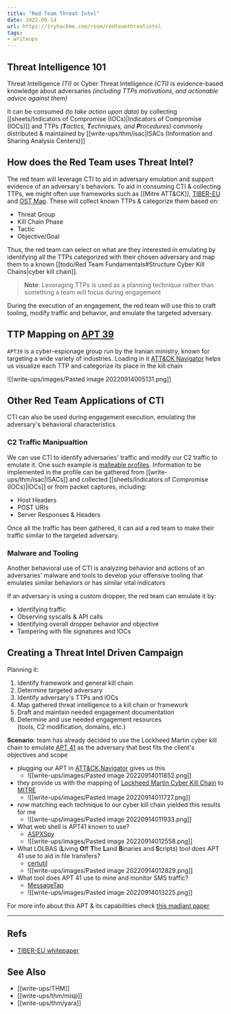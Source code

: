 ```yaml
---
title: "Red Team Threat Intel"
date: 2022-09-14
url: https://tryhackme.com/room/redteamthreatintel
tags:
- writeups
---
```


## Threat Intelligence 101
Threat Intelligence *(TI)* or Cyber Threat Intelligence *(CTI)* is evidence-based knowledge about adversaries *(including TTPs motivations, and actionable advice against them)*

It can be consumed *(to take action upon data)* by collecting [[sheets/Indicators of Compromise (IOCs)|Indicators of Compromise (IOCs)]] and TTPs *(**T**actics, **T**echniques, and **P**rocedures)* commonly distributed & maintained by [[write-ups/thm/isac|ISACs (Information and Sharing Analysis Centers)]]

## How does the Red Team uses Threat Intel?
The red team will leverage CTI to aid in adversary emulation and support evidence of an adversary's behaviors. To aid in consuming CTI & collecting TTPs, we might often use frameworks such as [[Mitre ATT&CK]], [TIBER-EU](https://www.crest-approved.org/membership/tiber-eu/) and [OST Map](https://www.intezer.com/ost-map/). These will collect known TTPs & categorize them based on:
- Threat Group
- Kill Chain Phase
- Tactic
- Objective/Goal

Thus, the red team can select on what are they interested in emulating by identifying all the TTPs categorized with their chosen adversary and map them to a known [[todo/Red Team Fundamentals#Structure Cyber Kill Chains|cyber kill chain]]. 

> **Note**: Leveraging TTPs is used as a planning technique rather than something a team will focus during engagement

During the execution of an engagement, the red team will use this to craft tooling, modify traffic and behavior, and emulate the targeted adversary.

## TTP Mapping on [APT 39](https://attack.mitre.org/groups/G0087/)
`APT39` is a cyber-espionage group run by the Iranian ministry, known for targeting a wide variety of industries. Loading in it [ATT&CK Navigator](https://mitre-attack.github.io/attack-navigator/) helps us visualize each TTP and categorize its place in the kill chain

![[write-ups/images/Pasted image 20220914005131.png]]

## Other Red Team Applications of CTI
CTI can also be used during engagement execution, emulating the adversary's behavioral characteristics

### C2 Traffic Manipualtion
We can use CTI to identify adversaries' traffic and modify our C2 traffic to emulate it. One such example is [malleable profiles](https://www.cobaltstrike.com/help-malleable-c2). Information to be implemented in the profile can be gathered from [[write-ups/thm/isac|ISACs]] and collected [[sheets/Indicators of Compromise (IOCs)|IOCs]] or from packet captures, including:
- Host Headers
- POST URIs
- Server Responses & Headers

Once all the traffic has been gathered, it can aid a red team to make their traffic similar to the targeted adversary.

### Malware and Tooling
Another behavioral use of CTI is analyzing behavior and actions of an adversaries' malware and tools to develop your offensive tooling that emulates similar behaviors or has similar vital indicators

If an adversary is using a custom dropper, the red team can emulate it by:
- Identifying traffic
- Observing syscalls & API calls
- Identifying overall dropper behavior and objective
- Tampering with file signatures and IOCs

## Creating a Threat Intel Driven Campaign
Planning it:
1.  Identify framework and general kill chain
2.  Determine targeted adversary
3.  Identify adversary's TTPs and IOCs
4.  Map gathered threat intelligence to a kill chain or framework
5.  Draft and maintain needed engagement documentation
6.  Determine and use needed engagement resources (tools, C2 modification, domains, etc.)

**Scenario**: team has already decided to use the Lockheed Martin cyber kill chain to emulate [APT 41](https://attack.mitre.org/groups/G0096/) as the adversary that best fits the client's objectives and scope
- plugging our APT in [ATT&CK Navigator](https://mitre-attack.github.io/attack-navigator//#layerURL=https%3A%2F%2Fattack.mitre.org%2Fgroups%2FG0096%2FG0096-enterprise-layer.json) gives us this 
	- ![[write-ups/images/Pasted image 20220914011852.png]]
- they provide us with the mapping of [Lockheed Martin Cyber Kill Chain](https://www.lockheedmartin.com/en-us/capabilities/cyber/cyber-kill-chain.html) to [MITRE](https://www.mitre.org/)
	- ![[write-ups/images/Pasted image 20220914011727.png]]
- now matching each technique to our cyber kill chain yielded this results for me
	- ![[write-ups/images/Pasted image 20220914011933.png]]
- What web shell is APT41 known to use?
	- [ASPXSpy](https://attack.mitre.org/software/S0073)
	- ![[write-ups/images/Pasted image 20220914012558.png]]
- What LOLBAS (**L**iving **O**ff **T**he **L**and **B**inaries and **S**cripts) tool does APT 41 use to aid in file transfers?
	- [certutil](https://attack.mitre.org/software/S0160/)
	- ![[write-ups/images/Pasted image 20220914012829.png]]
- What tool does APT 41 use to mine and monitor SMS traffic?
	- [MessageTap](https://attack.mitre.org/software/S0443/)
	- ![[write-ups/images/Pasted image 20220914013225.png]]

For more info about this APT & its capabilities check [this madiant paper](https://www.mandiant.com/resources/blog/apt41-initiates-global-intrusion-campaign-using-multiple-exploits)

---

## Refs
- [TIBER-EU whitepaper](https://www.ecb.europa.eu/pub/pdf/other/ecb.tiber_eu_framework.en.pdf)

## See Also
- [[write-ups/THM]]
- [[write-ups/thm/misp]]
- [[write-ups/thm/yara]]